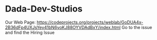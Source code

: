 # Dada-Dev-Studios
Our Web Page: https://codeprojects.org/projects/weblab/GoDUA4x-2B36dFp4UXJsYey41bN6yoKJ88OYVDAdBxY/index.html
Go to the issue and find the Hiring Issue
